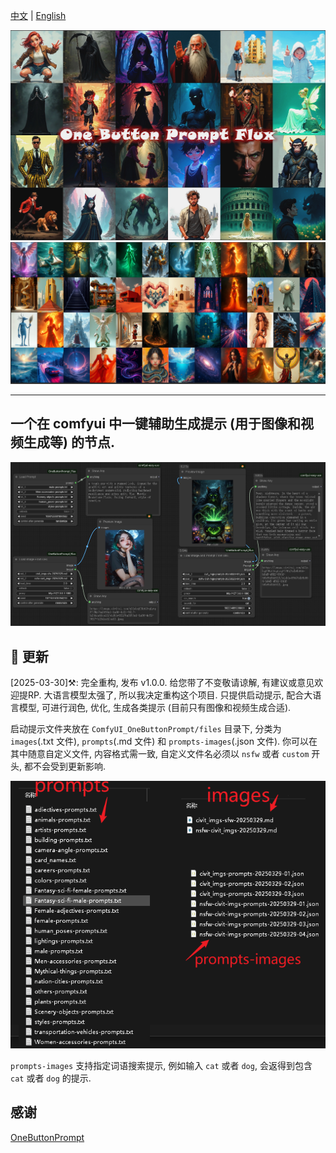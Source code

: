 [中文](README-CN.md) | [English](README.md)

![One Button Prompt for Flux in ComfyUI](https://github.com/billwuhao/ComfyUI_OneButtonPrompt/blob/master/images/example.png)
![](https://github.com/billwuhao/ComfyUI_OneButtonPrompt/blob/master/images/2025-02-19_20-00-01.png)

---

## 一个在 comfyui 中一键辅助生成提示 (用于图像和视频生成等) 的节点.

![](https://github.com/billwuhao/ComfyUI_OneButtonPrompt/blob/master/images/2025-03-30_03-22-41.png)

## 📣 更新

[2025-03-30]⚒️: 完全重构, 发布 v1.0.0. 给您带了不变敬请谅解, 有建议或意见欢迎提RP. 大语言模型太强了, 所以我决定重构这个项目. 只提供启动提示, 配合大语言模型, 可进行润色, 优化, 生成各类提示 (目前只有图像和视频生成合适).

启动提示文件夹放在 `ComfyUI_OneButtonPrompt/files` 目录下, 分类为 `images`(.txt 文件), `prompts`(.md 文件) 和 `prompts-images`(.json 文件). 你可以在其中随意自定义文件, 内容格式需一致, 自定义文件名必须以 `nsfw` 或者 `custom` 开头, 都不会受到更新影响.

![](https://github.com/billwuhao/ComfyUI_OneButtonPrompt/blob/master/images/2025-03-30_03-52-46.png)

`prompts-images` 支持指定词语搜索提示, 例如输入  `cat` 或者 `dog`, 会返得到包含 `cat` 或者 `dog` 的提示.

## 感谢

[OneButtonPrompt](https://github.com/AIrjen/OneButtonPrompt)